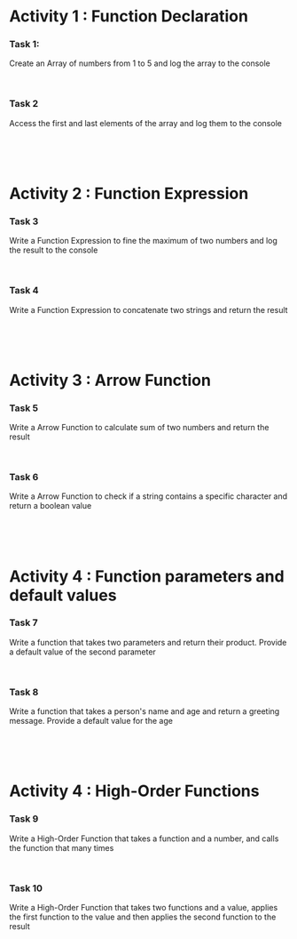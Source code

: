 # Activity 1 : Function Declaration

### Task 1:

Create an Array of numbers from 1 to 5 and log the array to the console

&nbsp;

### Task 2

Access the first and last elements of the array and log them to the console

&nbsp;

&nbsp;

# Activity 2 : Function Expression

### Task 3

Write a Function Expression to fine the maximum of two numbers and log the result to the console

&nbsp;

### Task 4

Write a Function Expression to concatenate two strings and return the result

&nbsp;

&nbsp;

# Activity 3 : Arrow Function

### Task 5

Write a Arrow Function to calculate sum of two numbers and return the result

&nbsp;

### Task 6

Write a Arrow Function to check if a string contains a specific character and return a boolean value

&nbsp;

&nbsp;

# Activity 4 : Function parameters and default values

### Task 7

Write a function that takes two parameters and return their product. Provide a default value of the second parameter

&nbsp;

### Task 8

Write a function that takes a person's name and age and return a greeting message. Provide a default value for the age

&nbsp;

&nbsp;

# Activity 4 : High-Order Functions

### Task 9

Write a High-Order Function that takes a function and a number, and calls the function that many times

&nbsp;

### Task 10

Write a High-Order Function that takes two functions and a value, applies the first function to the value and then applies the second function to the result
